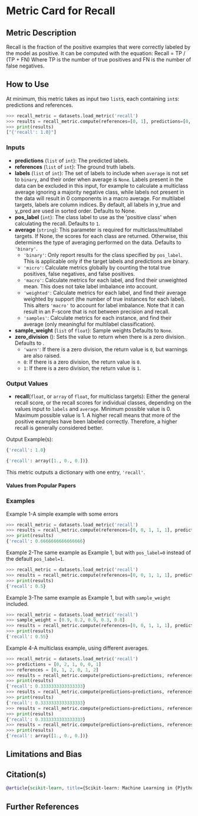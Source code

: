 # Metric Card for Recall


## Metric Description

Recall is the fraction of the positive examples that were correctly labeled by the model as positive. It can be computed with the equation:
Recall = TP / (TP + FN)
Where TP is the number of true positives and FN is the number of false negatives.


## How to Use

At minimum, this metric takes as input two `list`s, each containing `int`s: predictions and references.

```python
>>> recall_metric = datasets.load_metric('recall')
>>> results = recall_metric.compute(references=[0, 1], predictions=[0, 1])
>>> print(results)
["{'recall': 1.0}"]
```


### Inputs
- **predictions** (`list` of `int`): The predicted labels.
- **references** (`list` of `int`): The ground truth labels.
- **labels** (`list` of `int`): The set of labels to include when `average` is not set to `binary`, and their order when average is `None`. Labels present in the data can be excluded in this input, for example to calculate a multiclass average ignoring a majority negative class, while labels not present in the data will result in 0 components in a macro average. For multilabel targets, labels are column indices. By default, all labels in y_true and y_pred are used in sorted order. Defaults to None.
- **pos_label** (`int`): The class label to use as the 'positive class' when calculating the recall. Defaults to `1`.
- **average** (`string`): This parameter is required for multiclass/multilabel targets. If None, the scores for each class are returned. Otherwise, this determines the type of averaging performed on the data. Defaults to `'binary'`.
    - `'binary'`: Only report results for the class specified by `pos_label`. This is applicable only if the target labels and predictions are binary.
    - `'micro'`: Calculate metrics globally by counting the total true positives, false negatives, and false positives.
    - `'macro'`: Calculate metrics for each label, and find their unweighted mean. This does not take label imbalance into account.
    - `'weighted'`: Calculate metrics for each label, and find their average weighted by support (the number of true instances for each label). This alters `'macro'` to account for label imbalance. Note that it can result in an F-score that is not between precision and recall.
    - `'samples'`: Calculate metrics for each instance, and find their average (only meaningful for multilabel classification).
- **sample_weight** (`list` of `float`): Sample weights Defaults to `None`.
- **zero_division** (): Sets the value to return when there is a zero division. Defaults to .
    - `'warn'`: If there is a zero division, the return value is `0`, but warnings are also raised.
    - `0`: If there is a zero division, the return value is `0`.
    - `1`: If there is a zero division, the return value is `1`.


### Output Values
- **recall**(`float`, or `array` of `float`, for multiclass targets): Either the general recall score, or the recall scores for individual classes, depending on the values input to `labels` and `average`. Minimum possible value is 0. Maximum possible value is 1. A higher recall means that more of the positive examples have been labeled correctly. Therefore, a higher recall is generally considered better.

Output Example(s):
```python
{'recall': 1.0}
```
```python
{'recall': array([1., 0., 0.])}
```

This metric outputs a dictionary with one entry, `'recall'`.


#### Values from Popular Papers


### Examples

Example 1-A simple example with some errors
```python
>>> recall_metric = datasets.load_metric('recall')
>>> results = recall_metric.compute(references=[0, 0, 1, 1, 1], predictions=[0, 1, 0, 1, 1])
>>> print(results)
{'recall': 0.6666666666666666}
```

Example 2-The same example as Example 1, but with `pos_label=0` instead of the default `pos_label=1`.
```python
>>> recall_metric = datasets.load_metric('recall')
>>> results = recall_metric.compute(references=[0, 0, 1, 1, 1], predictions=[0, 1, 0, 1, 1], pos_label=0)
>>> print(results)
{'recall': 0.5}
```

Example 3-The same example as Example 1, but with `sample_weight` included.
```python
>>> recall_metric = datasets.load_metric('recall')
>>> sample_weight = [0.9, 0.2, 0.9, 0.3, 0.8]
>>> results = recall_metric.compute(references=[0, 0, 1, 1, 1], predictions=[0, 1, 0, 1, 1], sample_weight=sample_weight)
>>> print(results)
{'recall': 0.55}
```

Example 4-A multiclass example, using different averages.
```python
>>> recall_metric = datasets.load_metric('recall')
>>> predictions = [0, 2, 1, 0, 0, 1]
>>> references = [0, 1, 2, 0, 1, 2]
>>> results = recall_metric.compute(predictions=predictions, references=references, average='macro')
>>> print(results)
{'recall': 0.3333333333333333}
>>> results = recall_metric.compute(predictions=predictions, references=references, average='micro')
>>> print(results)
{'recall': 0.3333333333333333}
>>> results = recall_metric.compute(predictions=predictions, references=references, average='weighted')
>>> print(results)
{'recall': 0.3333333333333333}
>>> results = recall_metric.compute(predictions=predictions, references=references, average=None)
>>> print(results)
{'recall': array([1., 0., 0.])}
```


## Limitations and Bias


## Citation(s)
```bibtex
@article{scikit-learn, title={Scikit-learn: Machine Learning in {P}ython}, author={Pedregosa, F. and Varoquaux, G. and Gramfort, A. and Michel, V. and Thirion, B. and Grisel, O. and Blondel, M. and Prettenhofer, P. and Weiss, R. and Dubourg, V. and Vanderplas, J. and Passos, A. and Cournapeau, D. and Brucher, M. and Perrot, M. and Duchesnay, E.}, journal={Journal of Machine Learning Research}, volume={12}, pages={2825--2830}, year={2011}
```


## Further References
